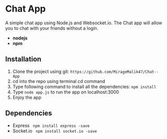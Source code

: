 # Chat App
A simple chat app using Node.js and Websocket.io.
The Chat app will allow you to chat with your friends without a login.
* **nodejs**
* **npm**

## Installation

1. Clone the project using git:
    `https://github.com/MirageMalik47/Chat--App`
2. cd into the repo using terminal cd command
3. Type following command to install all the dependencies:
    `npm install`
4. Type `node app.js` to run the app on localhost:3000
5. Enjoy the app

## Dependencies

* Express
    ``` npm install express -save```
* Socket.io
    ``` npm install socket.io -save```

